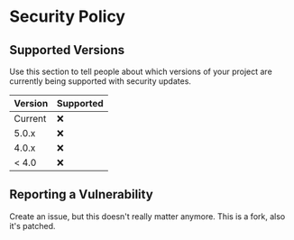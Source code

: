# Security Policy

## Supported Versions

Use this section to tell people about which versions of your project are
currently being supported with security updates.

| Version | Supported          |
| ------- | ------------------ |
| Current | :x:                |
| 5.0.x   | :x:                |
| 4.0.x   | :x:                |
| < 4.0   | :x:                |

## Reporting a Vulnerability

Create an issue, but this doesn't really matter anymore. This is a fork, also it's patched.
